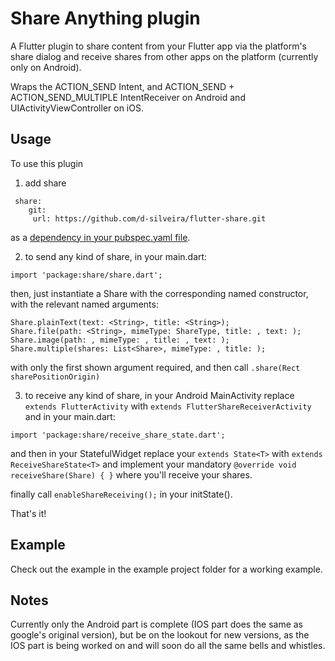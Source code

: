 # Share Anything plugin

A Flutter plugin to share content from your Flutter app via the platform's share dialog and receive shares from other apps on the platform (currently only on Android).  

Wraps the ACTION_SEND Intent, and ACTION_SEND + ACTION_SEND_MULTIPLE IntentReceiver on Android
 and UIActivityViewController on iOS.

## Usage

To use this plugin

1. add share
```
 share:
    git:
     url: https://github.com/d-silveira/flutter-share.git
```
 as a [dependency in your pubspec.yaml file](https://flutter.io/platform-plugins/).

2. to send any kind of share, in your main.dart:
```
import 'package:share/share.dart';
```
 then, just instantiate a Share with the corresponding named constructor, with the relevant named arguments:
```
Share.plainText(text: <String>, title: <String>);
Share.file(path: <String>, mimeType: ShareType, title: , text: );
Share.image(path: , mimeType: , title: , text: );
Share.multiple(shares: List<Share>, mimeType: , title: );
```
with only the first shown argument required,
and then call `.share(Rect sharePositionOrigin)`

3. to receive any kind of share, in your Android MainActivity replace `extends FlutterActivity` with `extends FlutterShareReceiverActivity` and in your main.dart:
```
import 'package:share/receive_share_state.dart';
```
 and then in your StatefulWidget replace your `extends State<T>` with `extends ReceiveShareState<T>` and implement your mandatory `@override void receiveShare(Share) { }` where you'll receive your shares.
 
 finally call ``enableShareReceiving();`` in your initState().

That's it!

## Example

Check out the example in the example project folder for a working example.

## Notes

Currently only the Android part is complete (IOS part does the same as google's original version), but be on the lookout for new versions, as the IOS part is being worked on and will soon do all the same bells and whistles.
